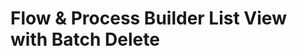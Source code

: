 Flow & Process Builder List View with Batch Delete
====================================================================
  

